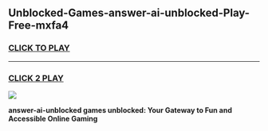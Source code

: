 
## Unblocked-Games-answer-ai-unblocked-Play-Free-mxfa4
<h3>
<a href="https://premium76.site?title=answer-ai-unblocked&ref=19M">CLICK TO PLAY</a></h3>
<hr>

<h3>
<a href="https://premium76.site?title=answer-ai-unblocked&ref=19M">CLICK 2 PLAY</a>
  
</h3>

<a href="https://premium76.site?title=answer-ai-unblocked&ref=19M"><img src="https://clearcache.store/games.png"></a>


**answer-ai-unblocked games unblocked: Your Gateway to Fun and Accessible Online Gaming**
